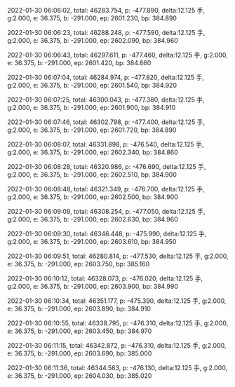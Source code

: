 2022-01-30 06:06:02, total: 46283.754, p: -477.890, delta:12.125 手, g:2.000, e: 36.375, b: -291.000, ep: 2601.230, bp: 384.890

2022-01-30 06:06:23, total: 46288.248, p: -477.590, delta:12.125 手, g:2.000, e: 36.375, b: -291.000, ep: 2602.090, bp: 384.960

2022-01-30 06:06:43, total: 46297.611, p: -477.460, delta:12.125 手, g:2.000, e: 36.375, b: -291.000, ep: 2601.420, bp: 384.860

2022-01-30 06:07:04, total: 46284.974, p: -477.820, delta:12.125 手, g:2.000, e: 36.375, b: -291.000, ep: 2601.540, bp: 384.920

2022-01-30 06:07:25, total: 46300.043, p: -477.380, delta:12.125 手, g:2.000, e: 36.375, b: -291.000, ep: 2601.900, bp: 384.910

2022-01-30 06:07:46, total: 46302.798, p: -477.400, delta:12.125 手, g:2.000, e: 36.375, b: -291.000, ep: 2601.720, bp: 384.890

2022-01-30 06:08:07, total: 46331.898, p: -476.540, delta:12.125 手, g:2.000, e: 36.375, b: -291.000, ep: 2602.340, bp: 384.860

2022-01-30 06:08:28, total: 46320.986, p: -476.690, delta:12.125 手, g:2.000, e: 36.375, b: -291.000, ep: 2602.510, bp: 384.900

2022-01-30 06:08:48, total: 46321.349, p: -476.700, delta:12.125 手, g:2.000, e: 36.375, b: -291.000, ep: 2602.500, bp: 384.900

2022-01-30 06:09:09, total: 46308.254, p: -477.050, delta:12.125 手, g:2.000, e: 36.375, b: -291.000, ep: 2602.630, bp: 384.960

2022-01-30 06:09:30, total: 46346.448, p: -475.990, delta:12.125 手, g:2.000, e: 36.375, b: -291.000, ep: 2603.610, bp: 384.950

2022-01-30 06:09:51, total: 46280.814, p: -477.530, delta:12.125 手, g:2.000, e: 36.375, b: -291.000, ep: 2603.750, bp: 385.160

2022-01-30 06:10:12, total: 46328.073, p: -476.020, delta:12.125 手, g:2.000, e: 36.375, b: -291.000, ep: 2603.900, bp: 384.990

2022-01-30 06:10:34, total: 46351.177, p: -475.390, delta:12.125 手, g:2.000, e: 36.375, b: -291.000, ep: 2603.890, bp: 384.910

2022-01-30 06:10:55, total: 46338.795, p: -476.310, delta:12.125 手, g:2.000, e: 36.375, b: -291.000, ep: 2603.450, bp: 384.970

2022-01-30 06:11:15, total: 46342.872, p: -476.310, delta:12.125 手, g:2.000, e: 36.375, b: -291.000, ep: 2603.690, bp: 385.000

2022-01-30 06:11:36, total: 46344.563, p: -476.130, delta:12.125 手, g:2.000, e: 36.375, b: -291.000, ep: 2604.030, bp: 385.020